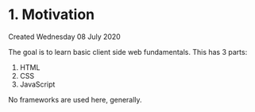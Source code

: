 # 1. Motivation
Created Wednesday 08 July 2020

The goal is to learn basic client side web fundamentals. This has 3 parts:
1. HTML
2. CSS
3. JavaScript

No frameworks are used here, generally.
